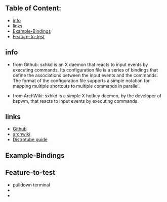 
## Table of Content:
* [info](#info)
* [links](#links)
* [Example-Bindings](#Example-Bindings)
* [Feature-to-test](#Feature-to-test)

## info
* from Github:
  sxhkd is an X daemon that reacts to input events by executing commands.
  Its configuration file is a series of bindings that define the associations between the input events and the commands.
  The format of the configuration file supports a simple notation for mapping multiple shortcuts to multiple commands in parallel.

* from ArchWiki:
  sxhkd is a simple X hotkey daemon, by the developer of bspwm, that reacts to input events by executing commands. 

## links
* [Github](https://github.com/baskerville/sxhkd)
* [archwiki](https://wiki.archlinux.org/index.php/Sxhkd)
* [Distrotube guide](https://www.distrotube.com/blog/sxhkd-guide/)

## Example-Bindings


## Feature-to-test
* pulldown terminal
*
*
